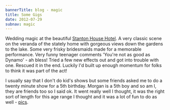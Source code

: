 ```yaml
---
bannerTitle: blog - magic
title: Some Gigs
date: 2012-07-29
subnav: magic
---
```



Wedding magic at the beautiful [Stanton House
Hotel](http://www.stantonhouse.co.uk/). A very classic scene on the veranda of
the stately home with gorgeous views down the gardens to the lake. Some very
frisky bridesmaids made for a memorable performance. Very funny teenager
comments 'You're not as good as Dynamo' - ah bless! Tried a few new effects out
and got into trouble with one. Rescued it in the end. Luckily I'd built up
enough momentum for folks to think it was part of the act!  

I usually say that I don't do kid's shows but some friends asked me to do a
twenty minute show for a 5th birthday. Morgan is a 5th boy and so am I, they
are friends too so I said ok. It went really well I thought, it was the right
sort of length for this age range I thought and it was a lot of fun to do as
well - [pics](/pages/magic/pix.html).
